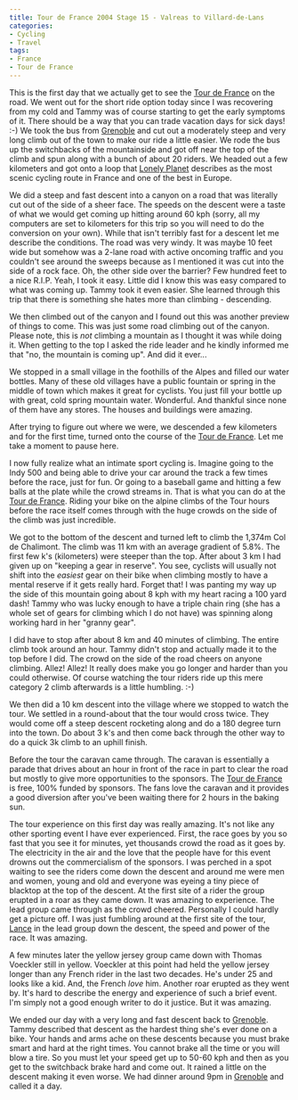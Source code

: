 ```yaml
---
title: Tour de France 2004 Stage 15 - Valreas to Villard-de-Lans
categories:
- Cycling
- Travel
tags:
- France
- Tour de France
---
```


This is the first day that we actually get to see the [Tour de France](http://www.letour.com/indexus.html) on the road. We went out for the short ride option today since I was recovering from my cold and Tammy was of course starting to get the early symptoms of it. There should be a way that you can trade vacation days for sick days! :-)
We took the bus from [Grenoble](http://www.grenoble-isere.info/accueil_eng.htm) and cut out a moderately steep and very long climb out of the town to make our ride a little easier. We rode the bus up the switchbacks of the mountainside and got off near the top of the climb and spun along with a bunch of about 20 riders. We headed out a few kilometers and got onto a loop that [Lonely Planet](http://www.lonelyplanet.com/) describes as the most scenic cycling route in France and one of the best in Europe.

We did a steep and fast descent into a canyon on a road that was literally cut out of the side of a sheer face. The speeds on the descent were a taste of what we would get coming up hitting around 60 kph (sorry, all my computers are set to kilometers for this trip so you will need to do the conversion on your own). While that isn't terribly fast for a descent let me describe the conditions. The road was very windy. It was maybe 10 feet wide but somehow was a 2-lane road with active oncoming traffic and you couldn't see around the sweeps because as I mentioned it was cut into the side of a rock face. Oh, the other side over the barrier? Few hundred feet to a nice R.I.P. Yeah, I took it easy. Little did I know this was easy compared to what was coming up. Tammy took it even easier. She learned through this trip that there is something she hates more than climbing - descending.

We then climbed out of the canyon and I found out this was another preview of things to come. This was just some road climbing out of the canyon. Please note, this is _not_ climbing a mountain as I thought it was while doing it. When getting to the top I asked the ride leader and he kindly informed me that "no, the mountain is coming up". And did it ever...

We stopped in a small village in the foothills of the Alpes and filled our water bottles. Many of these old villages have a public fountain or spring in the middle of town which makes it great for cyclists. You just fill your bottle up with great, cold spring mountain water. Wonderful. And thankful since none of them have any stores. The houses and buildings were amazing.

After trying to figure out where we were, we descended a few kilometers and for the first time, turned onto the course of the [Tour de France](http://www.letour.com/indexus.html). Let me take a moment to pause here.

I now fully realize what an intimate sport cycling is. Imagine going to the Indy 500 and being able to drive your car around the track a few times before the race, just for fun. Or going to a baseball game and hitting a few balls at the plate while the crowd streams in. That is what you can do at the [Tour de France](http://www.letour.com/indexus.html). Riding your bike on the alpine climbs of the Tour hours before the race itself comes through with the huge crowds on the side of the climb was just incredible.

We got to the bottom of the descent and turned left to climb the 1,374m Col de Chalimont. The climb was 11 km with an average gradient of 5.8%. The first few k's (kilometers) were steeper than the top. After about 3 km I had given up on "keeping a gear in reserve". You see, cyclists will usually not shift into the _easiest_ gear on their bike when climbing mostly to have a mental reserve if it gets really hard. Forget that! I was panting my way up the side of this mountain going about 8 kph with my heart racing a 100 yard dash! Tammy who was lucky enough to have a triple chain ring (she has a whole set of gears for climbing which I do not have) was spinning along working hard in her "granny gear".

I did have to stop after about 8 km and 40 minutes of climbing. The entire climb took around an hour. Tammy didn't stop and actually made it to the top before I did. The crowd on the side of the road cheers on anyone climbing. Allez! Allez! It really does make you go longer and harder than you could otherwise. Of course watching the tour riders ride up this mere category 2 climb afterwards is a little humbling. :-)

We then did a 10 km descent into the village where we stopped to watch the tour. We settled in a round-about that the tour would cross twice. They would come off a steep descent rocketing along and do a 180 degree turn into the town. Do about 3 k's and then come back through the other way to do a quick 3k climb to an uphill finish.

Before the tour the caravan came through. The caravan is essentially a parade that drives about an hour in front of the race in part to clear the road but mostly to give more opportunities to the sponsors. The [Tour de France](http://www.letour.com/indexus.html) is free, 100% funded by sponsors. The fans love the caravan and it provides a good diversion after you've been waiting there for 2 hours in the baking sun.

The tour experience on this first day was really amazing. It's not like any other sporting event I have ever experienced. First, the race goes by you so fast that you see it for minutes, yet thousands crowd the road as it goes by. The electricity in the air and the love that the people have for this event drowns out the commercialism of the sponsors. I was perched in a spot waiting to see the riders come down the descent and around me were men and women, young and old and everyone was eyeing a tiny piece of blacktop at the top of the descent. At the first site of a rider the group erupted in a roar as they came down. It was amazing to experience. The lead group came through as the crowd cheered. Personally I could hardly get a picture off. I was just fumbling around at the first site of the tour, [Lance](http://www.lancearmstrong.com/) in the lead group down the descent, the speed and power of the race. It was amazing.

A few minutes later the yellow jersey group came down with Thomas Voeckler still in yellow. Voeckler at this point had held the yellow jersey longer than any French rider in the last two decades. He's under 25 and looks like a kid. And, the French _love_ him. Another roar erupted as they went by. It's hard to describe the energy and experience of such a brief event. I'm simply not a good enough writer to do it justice. But it was amazing.

We ended our day with a very long and fast descent back to [Grenoble](http://www.grenoble-isere.info/accueil_eng.htm). Tammy described that descent as the hardest thing she's ever done on a bike. Your hands and arms ache on these descents because you must brake smart and hard at the right times. You cannot brake all the time or you will blow a tire. So you must let your speed get up to 50-60 kph and then as you get to the switchback brake hard and come out. It rained a little on the descent making it even worse. We had dinner around 9pm in [Grenoble](http://www.grenoble-isere.info/accueil_eng.htm) and called it a day.
